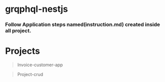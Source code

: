 # grqphql-nestjs

### Follow Application steps named(instruction.md) created inside all project.


# Projects

> Invoice-customer-app

> Project-crud